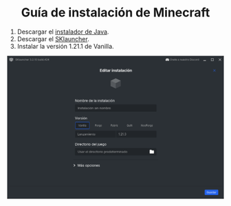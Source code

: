<h1 style="text-align:center">Guía de instalación de Minecraft</h1>

1. Descargar el [instalador de Java](assets/jre-8u431-windows-x64.exe). 
2. Descargar el [SKlauncher](assets/SKlauncher-3.2.10.exe). 
3. Instalar la versión 1.21.1 de Vanilla. 


![sklauncher](assets/image.png)